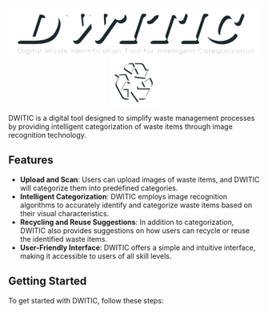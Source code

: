 <div style="overflow: auto;">
    <img src="/Image/dwitic.png" alt="DWITIC" width="600" height="100" style="display: block; margin: 0 auto;">
    <img src="/Image/logo.png" alt="DWITIC Logo" width="100" height="100" style="display: block; margin: 0 auto;">
</div>


DWITIC is a digital tool designed to simplify waste management processes by providing intelligent categorization of waste items through image recognition technology.

## Features
- **Upload and Scan**: Users can upload images of waste items, and DWITIC will categorize them into predefined categories.
- **Intelligent Categorization**: DWITIC employs image recognition algorithms to accurately identify and categorize waste items based on their visual characteristics.
- **Recycling and Reuse Suggestions**: In addition to categorization, DWITIC also provides suggestions on how users can recycle or reuse the identified waste items.
- **User-Friendly Interface**: DWITIC offers a simple and intuitive interface, making it accessible to users of all skill levels.

## Getting Started
To get started with DWITIC, follow these steps:

